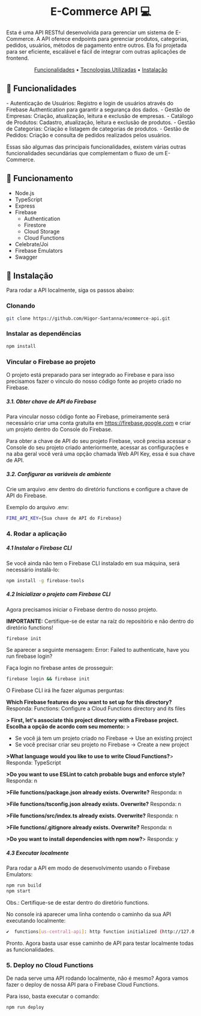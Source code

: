 [JAVASCRIPT__BADGE]: https://img.shields.io/badge/Javascript-000?style=for-the-badge&logo=javascript
[NODE__BADGE]: https://cdn4.iconfinder.com/data/icons/logos-3/454/nodejs-new-pantone-white-512.png
[PROJECT__BADGE]: https://img.shields.io/badge/📱Visit_this_project-000?style=for-the-badge&logo=project
[PROJECT__URL]: https://github.com/Fernanda-Kipper/Readme-Templates

<h1 align="center" style="font-weight: bold;">E-Commerce API 💻</h1>

<p>Esta é uma API RESTful desenvolvida para gerenciar um sistema de E-Commerce. A API oferece endpoints para gerenciar produtos, categorias, pedidos, usuários, métodos de pagamento entre outros. Ela foi projetada para ser eficiente, escalável e fácil de integrar com outras aplicações de frontend.</p>

<p align="center">
 <a href="#funcionalidades">Funcionalidades</a> • 
 <a href="#tecnutil">Tecnologias Utilizadas</a> • 
  <a href="#install">Instalação</a>
</p>

<h2 id="funcionalidades">📌 Funcionalidades</h2>
- Autenticação de Usuários: Registro e login de usuários através do Firebase Authentication para garantir a segurança dos dados.
- Gestão de Empresas: Criação, atualização, leitura e exclusão de empresas.
- Catálogo de Produtos: Cadastro, atualização, leitura e exclusão de produtos.
- Gestão de Categorias: Criação e listagem de categorias de produtos.
- Gestão de Pedidos: Criação e consulta de pedidos realizados pelos usuários.

Essas são algumas das principais funcionalidades, existem várias outras funcionalidades secundárias que complementam o fluxo de um E-Commerce.

<h2 id="tecnutil">📍 Funcionamento</h2>

- Node.js
- TypeScript
- Express
- Firebase
   * Authentication
   * Firestore
   * Cloud Storage
   * Cloud Functions
- Celebrate/Joi
- Firebase Emulators
- Swagger

<h2 id="install">🚀 Instalação</h2>

Para rodar a API localmente, siga os passos abaixo:

<h3>Clonando</h3>

```bash
git clone https://github.com/Higor-Santanna/ecommerce-api.git
```

<h3>Instalar as dependências</h3>

```bash
npm install
```

<h3>Vincular o Firebase ao projeto</h3>

O projeto está preparado para ser integrado ao Firebase e para isso precisamos fazer o vínculo do nosso código fonte ao projeto criado no Firebase.

<h5>3.1. Obter chave de API do Firebase</h5>

Para vincular nosso código fonte ao Firebase, primeiramente será necessário criar uma conta gratuita em https://firebase.google.com e criar um projeto dentro do Console do Firebase.

Para obter a chave de API do seu projeto Firebase, você precisa acessar o Console do seu projeto criado anteriormente, acessar as configurações e na aba geral você verá uma opção chamada Web API Key, essa é sua chave de API.

<h5>3.2. Configurar as variáveis de ambiente</h5>

Crie um arquivo .env dentro do diretório functions e configure a chave de API do Firebase.

Exemplo do arquivo .env:

```bash
FIRE_API_KEY={Sua chave de API do Firebase}
```
<h3>4. Rodar a aplicação</h3>

<h5>4.1 Instalar o Firebase CLI</h5>

Se você ainda não tem o Firebase CLI instalado em sua máquina, será necessário instalá-lo:

```bash
npm install -g firebase-tools
```

<h5>4.2 Inicializar o projeto com Firebase CLI</h5>

Agora precisamos iniciar o Firebase dentro do nosso projeto.

<strong>IMPORTANTE:</strong> Certifique-se de estar na raíz do repositório e não dentro do diretório functions!

```bash
firebase init
```

Se aparecer a seguinte mensagem: Error: Failed to authenticate, have you run firebase login?

Faça login no firebase antes de prosseguir:

```bash
firebase login && firebase init
```

O Firebase CLI irá lhe fazer algumas perguntas:

<strong> Which Firebase features do you want to set up for this directory? </strong> 
Responda: Functions: Configure a Cloud Functions directory and its files

<strong>> First, let's associate this project directory with a Firebase project. Escolha a opção de acordo com seu momento: </strong>>

  - Se você já tem um projeto criado no Firebase -> Use an existing project
  - Se você precisar criar seu projeto no Firebase -> Create a new project

<strong>>What language would you like to use to write Cloud Functions?</strong>>
Responda: TypeScript

<strong>>Do you want to use ESLint to catch probable bugs and enforce style?</strong>
Responda: n

<strong>>File functions/package.json already exists. Overwrite?</strong>
Responda: n

<strong>>File functions/tsconfig.json already exists. Overwrite?</strong>
Responda: n

<strong>>File functions/src/index.ts already exists. Overwrite?</strong>
Responda: n

<strong>>File functions/.gitignore already exists. Overwrite?</strong>
Responda: n

<strong>>Do you want to install dependencies with npm now?</strong>>
Responda: y

<h5>4.3 Executar localmente</h5>

Para rodar a API em modo de desenvolvimento usando o Firebase Emulators:

```bash
npm run build
npm start
```
Obs.: Certifique-se de estar dentro do diretório functions.

No console irá aparecer uma linha contendo o caminho da sua API executando localmente:

```bash
✔  functions[us-central1-api]: http function initialized (http://127.0.0.1:5001/e-commerce-d1288/us-central1/api).
```
Pronto. Agora basta usar esse caminho de API para testar localmente todas as funcionalidades.

<h3>5. Deploy no Cloud Functions</h3>
De nada serve uma API rodando localmente, não é mesmo? Agora vamos fazer o deploy de nossa API para o Firebase Cloud Functions.

Para isso, basta executar o comando:

```bash
npm run deploy
```
